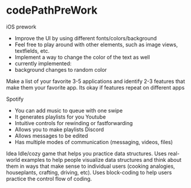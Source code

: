 # codePathPreWork
iOS prework
- Improve the UI by using different fonts/colors/background
- Feel free to play around with other elements, such as image views, textfields, etc.
- Implement a way to change the color of the text as well
- currently implemented:
- background changes to random color

Make a list of your favorite 3-5 applications and identify 2-3 features that make them your favorite app. Its okay if features repeat on different apps

Spotify
- You can add music to queue with one swipe
- It generates playlists for you
Youtube
- Intuitive controls for rewinding or fastforwarding
- Allows you to make playlists
Discord
- Allows messages to be edited
- Has multiple modes of communication (messaging, videos, files)


Idea
Idle/cozy game that helps you practice data structures. Uses real-world examples to help people visualize data structures and think about them in ways that make sense to individual users (cooking analogies, houseplants, crafting, driving, etc). Uses block-coding to help users practice the control flow of coding.
